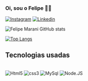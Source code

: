 ### Oi, sou o Felipe 🖖🏽

[![Instagram](https://img.shields.io/badge/Instagram-E4405F?style=for-the-badge&logo=instagram&logoColor=white)](https://instagram.com/Felss8)
[![Linkedin](https://img.shields.io/badge/LinkedIn-0077B5?style=for-the-badge&logo=linkedin&logoColor=whitee)](https://www.linkedin.com/in/felipe-silva-aaa8a4213/)

![Felipe Marani GitHub stats](https://github-readme-stats.vercel.app/api?username=FelipeMarani&show_icons=true&theme=radical)

[![Top Langs](https://github-readme-stats.vercel.app/api/top-langs/?username=FelipeMarani&layout=compact)](https://github.com/anuraghazra/github-readme-stats)

## Tecnologias usadas

<div style:"display: inline_block"><br />
    <img align="center" alt="Html5" src="https://img.shields.io/badge/HTML5-E34F26?style=for-the-badge&logo=html5&logoColor=white">
    <img align="center" alt="css3" src="https://img.shields.io/badge/CSS3-1572B6?style=for-the-badge&logo=css3&logoColor=white">
    <img align="center" alt="MySql" src="https://img.shields.io/badge/MySQL-00000F?style=for-the-badge&logo=mysql&logoColor=white">
    <img align="center" alt="Node.JS" src="https://img.shields.io/badge/Node.js-43853D?style=for-the-badge&logo=node.js&logoColor=white">

</div>
